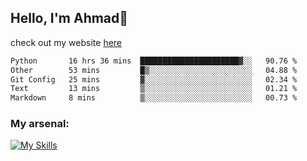 
## Hello, I'm Ahmad👋

check out my website [here](https://ahmadalwi.com/)

<!--START_SECTION:waka-->

```txt
Python       16 hrs 36 mins  ██████████████████████▓░░   90.76 %
Other        53 mins         █▒░░░░░░░░░░░░░░░░░░░░░░░   04.88 %
Git Config   25 mins         ▓░░░░░░░░░░░░░░░░░░░░░░░░   02.34 %
Text         13 mins         ▒░░░░░░░░░░░░░░░░░░░░░░░░   01.21 %
Markdown     8 mins          ▒░░░░░░░░░░░░░░░░░░░░░░░░   00.73 %
```

<!--END_SECTION:waka-->

### My arsenal:

[![My Skills](https://skillicons.dev/icons?i=js,ts,py,go,react,nextjs,svelte,nodejs,django,tailwind,html,css,sass,firebase,mongodb,postgres,mysql,redis,git,github,docker,vscode,figma,godot)](https://skillicons.dev)
